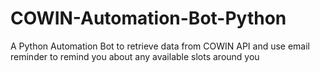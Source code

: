 # COWIN-Automation-Bot-Python
A Python Automation Bot to retrieve data from COWIN API and use email reminder to remind you about any available slots around you
